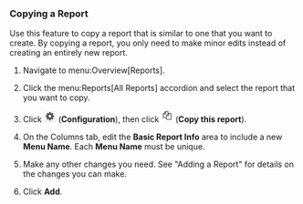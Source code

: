 ### Copying a Report

Use this feature to copy a report that is similar to one that you want
to create. By copying a report, you only need to make minor edits
instead of creating an entirely new report.

1.  Navigate to menu:Overview\[Reports\].

2.  Click the menu:Reports\[All Reports\] accordion and select the
    report that you want to copy.

3.  Click ![1847](/images/1847.png) (**Configuration**), then click
    ![1859](/images/1859.png) (**Copy this report**).

4.  On the Columns tab, edit the **Basic Report Info** area to include a
    new **Menu Name**. Each **Menu Name** must be unique.

5.  Make any other changes you need. See "Adding a Report" for details
    on the changes you can make.

6.  Click **Add**.
